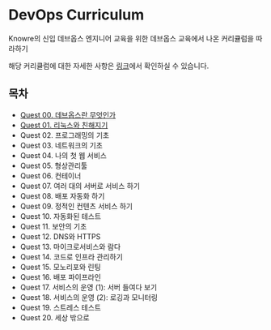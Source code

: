# **DevOps Curriculum**


Knowre의 신입 데브옵스 엔지니어 교육을 위한 데브옵스 교육에서 나온 커리큘럼을 따라하기

해당 커리큘럼에 대한 자세한 사항은 [링크](https://github.com/Knowre-Dev/DevOpsCurriculum)에서 확인하실 수 있습니다.

## 목차


- [Quest 00. 데브옵스란 무엇인가](https://github.com/eeehs/DevOpsCurriculum/blob/main/Quest%2000.%20%EB%8D%B0%EB%B8%8C%EC%98%B5%EC%8A%A4%EB%9E%80%20%EB%AC%B4%EC%97%87%EC%9D%B8%EA%B0%80/DevopsCurriculum%20-%2000%20%E1%84%83%E1%85%A6%E1%84%87%E1%85%B3%E1%84%8B%E1%85%A9%E1%86%B8%E1%84%89%E1%85%B3%E1%84%85%E1%85%A1%E1%86%AB%20%E1%84%86%E1%85%AE%E1%84%8B%E1%85%A5%E1%86%BA%E1%84%8B%E1%85%B5%E1%86%AB%E1%84%80%E1%85%A1%20f1f821062ca94dfa81e14485a20b9f49.md)
- [Quest 01. 리눅스와 친해지기](https://github.com/eeehs/DevOpsCurriculum/tree/main/Quest%2001.%20%EB%A6%AC%EB%88%85%EC%8A%A4%EC%99%80%20%EC%B9%9C%ED%95%B4%EC%A7%80%EA%B8%B0)
- Quest 02. 프로그래밍의 기초
- Quest 03. 네트워크의 기초
- Quest 04. 나의 첫 웹 서비스
- Quest 05. 형상관리툴
- Quest 06. 컨테이너
- Quest 07. 여러 대의 서버로 서비스 하기
- Quest 08. 배포 자동화 하기
- Quest 09. 정적인 컨텐츠 서비스 하기
- Quest 10. 자동화된 테스트
- Quest 11. 보안의 기초
- Quest 12. DNS와 HTTPS
- Quest 13. 마이크로서비스와 람다
- Quest 14. 코드로 인프라 관리하기
- Quest 15. 모노리포와 린팅
- Quest 16. 배포 파이프라인
- Quest 17. 서비스의 운영 (1): 서버 들여다 보기
- Quest 18. 서비스의 운영 (2): 로깅과 모니터링
- Quest 19. 스트레스 테스트
- Quest 20. 세상 밖으로
